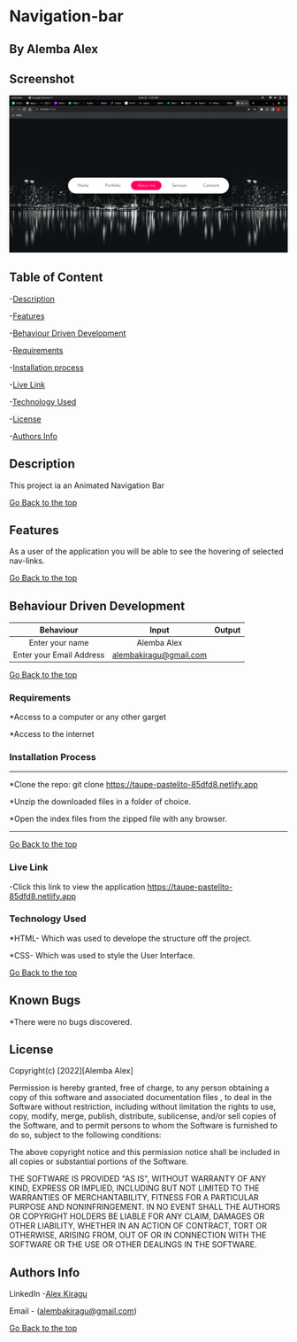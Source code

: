 # Navigation-bar

## By Alemba Alex

## Screenshot
![image](./images/Screenshot%20from%202022-05-22%2005-32-17.png)

## Table of Content

-[Description](#description)

-[Features](#features)

-[Behaviour Driven Development](#Behaviour-Driven-Development)

-[Requirements](#requirements)

-[Installation process](#installation-process)

-[Live Link](#Live-Link)

-[Technology Used](#technology-Used)

-[License](#license)

-[Authors Info](#Authors-info)

## Description

<p>This project ia an Animated Navigation Bar</p>

[Go Back to the top](#Navigation-bar)

## Features

As a user of the application you will be able to see the hovering of selected nav-links.

[Go Back to the top](#Navigation-bar)

## Behaviour Driven Development

|Behaviour |Input   |Output
|:---------:|:-------:|:-------:|
|Enter your name | Alemba Alex |    |
|Enter your Email Address |alembakiragu@gmail.com |    |

[Go Back to the top](#Navigation-bar)

### Requirements

*Access to a computer or any other garget

*Access to the internet

### Installation Process

****

*Clone the repo: git clone https://taupe-pastelito-85dfd8.netlify.app

*Unzip the downloaded files in a folder of choice.

*Open the index files from the zipped file with any browser.
****

[Go Back to the top](#Navigation-bar)
### Live Link

-Click this link to view the application https://taupe-pastelito-85dfd8.netlify.app

### Technology Used
*HTML- Which was used to develope the structure off the project.

*CSS- Which was used to style the User Interface.

[Go Back to the top](#Navigation-bar)

## Known Bugs
*There were no bugs discovered.

## License

Copyright(c) [2022][Alemba Alex]

Permission is hereby granted, free of charge, to any person obtaining a copy of this software and associated documentation files , to deal in the Software without restriction, including without limitation the rights to use, copy, modify, merge, publish, distribute, sublicense, and/or sell copies of the Software, and to permit persons to whom the Software is furnished to do so, subject to the following conditions:

The above copyright notice and this permission notice shall be included in all copies or substantial portions of the Software.

THE SOFTWARE IS PROVIDED "AS IS", WITHOUT WARRANTY OF ANY KIND, EXPRESS OR IMPLIED, INCLUDING BUT NOT LIMITED TO THE WARRANTIES OF MERCHANTABILITY, FITNESS FOR A PARTICULAR PURPOSE AND NONINFRINGEMENT. IN NO EVENT SHALL THE AUTHORS OR COPYRIGHT HOLDERS BE LIABLE FOR ANY CLAIM, DAMAGES OR OTHER LIABILITY, WHETHER IN AN ACTION OF CONTRACT, TORT OR OTHERWISE, ARISING FROM, OUT OF OR IN CONNECTION WITH THE SOFTWARE OR THE USE OR OTHER DEALINGS IN THE SOFTWARE.

## Authors Info

LinkedIn -[Alex Kiragu](https://www.linkedin.com/in/alex-kiragu-754690219)

Email - (alembakiragu@gmail.com)

[Go Back to the top](#Navigation-bar)